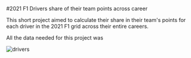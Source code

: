 #2021 F1 Drivers share of their team points across career

This short project aimed to calculate their share in their team's points for each driver in the 2021 F1 grid across their entire careers.

All the data needed for this project was 

![drivers](https://user-images.githubusercontent.com/40291469/150645037-3d4fdeba-2459-44e1-b56b-f20a85c92971.jpg)
